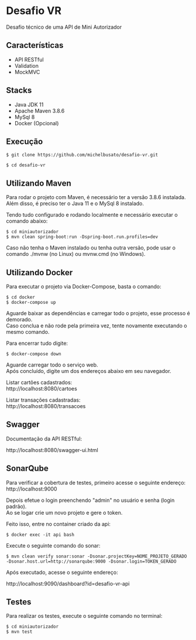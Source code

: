 # Desafio VR

Desafio técnico de uma API de Mini Autorizador

## Características

- API RESTful
- Validation
- MockMVC

## Stacks

- Java JDK 11
- Apache Maven 3.8.6
- MySql 8
- Docker (Opcional)

## Execução

```
$ git clone https://github.com/michelbusato/desafio-vr.git

$ cd desafio-vr
```

## Utilizando Maven

Para rodar o projeto com Maven, é necessário ter a versão 3.8.6 instalada.<br>
Além disso, é preciso ter o Java 11 e o MySql 8 instalado.<br>

Tendo tudo configurado e rodando localmente e necessário executar o comando abaixo:

```
$ cd miniautorizador
$ mvn clean spring-boot:run -Dspring-boot.run.profiles=dev
```

Caso não tenha o Maven instalado ou tenha outra versão, pode usar o comando ./mvnw (no Linux) ou mvnw.cmd (no Windows).

## Utilizando Docker 

Para executar o projeto via Docker-Compose, basta o comando:

```
$ cd docker
$ docker-compose up
```

Aguarde baixar as dependências e carregar todo o projeto, esse processo é demorado. <br>
Caso conclua e não rode pela primeira vez, tente novamente executando o mesmo comando. <br>

Para encerrar tudo digite:

```
$ docker-compose down
```

Aguarde carregar todo o serviço web. <br>
Após concluído, digite um dos endereços abaixo em seu navegador. <br>

Listar cartões cadastrados: <br>
http://localhost:8080/cartoes

Listar transações cadastradas: <br>
http://localhost:8080/transacoes

## Swagger 

Documentação da API RESTful: <br>

http://localhost:8080/swagger-ui.html

## SonarQube

Para verificar a cobertura de testes, primeiro acesse o seguinte endereço: <br>
http://localhost:9000

Depois efetue o login preenchendo "admin" no usuário e senha (login padrão). <br>
Ao se logar crie um novo projeto e gere o token.

Feito isso, entre no container criado da api:

```
$ docker exec -it api bash
```

Execute o seguinte comando do sonar:

```
$ mvn clean verify sonar:sonar -Dsonar.projectKey=NOME_PROJETO_GERADO -Dsonar.host.url=http://sonarqube:9000 -Dsonar.login=TOKEN_GERADO
```

Após executado, acesse o seguinte endereço: <br>

http://localhost:9090/dashboard?id=desafio-vr-api

## Testes

Para realizar os testes, execute o seguinte comando no terminal:

```
$ cd miniautorizador
$ mvn test
```



